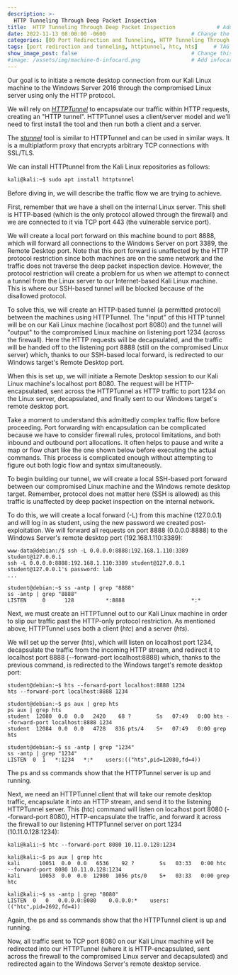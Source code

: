 ```yaml
---
description: >-
  HTTP Tunneling Through Deep Packet Inspection
title:  HTTP Tunneling Through Deep Packet Inspection             # Add title here
date: 2022-11-13 08:00:00 -0600                           # Change the date to match completion date
categories: [09 Port Redirection and Tunneling, HTTP Tunneling Through Deep Packet Inspection]                     # Change Templates to Writeup
tags: [port redirection and tunneling, httptunnel, htc, hts]     # TAG names should always be lowercase; replace template with writeup, and add relevant tags
show_image_post: false                                    # Change this to true
#image: /assets/img/machine-0-infocard.png                # Add infocard image here for post preview image
---
```


Our goal is to initiate a remote desktop connection from our Kali Linux machine to the Windows Server 2016 through the compromised Linux server using only the HTTP protocol.

We will rely on [_HTTPTunnel_](https://http-tunnel.sourceforge.net) to encapsulate our traffic within HTTP requests, creating an "HTTP tunnel". HTTPTunnel uses a client/server model and we'll need to first install the tool and then run both a client and a server.

The [_stunnel_](https://www.stunnel.org) tool is similar to HTTPTunnel and can be used in similar ways. It is a multiplatform proxy that encrypts arbitrary TCP connections with SSL/TLS.

We can install HTTPtunnel from the Kali Linux repositories as follows:

```bash
kali@kali:~$ sudo apt install httptunnel
```

Before diving in, we will describe the traffic flow we are trying to achieve.

First, remember that we have a shell on the internal Linux server. This shell is HTTP-based (which is the only protocol allowed through the firewall) and we are connected to it via TCP port 443 (the vulnerable service port).

We will create a local port forward on this machine bound to port 8888, which will forward all connections to the Windows Server on port 3389, the Remote Desktop port. Note that this port forward is unaffected by the HTTP protocol restriction since both machines are on the same network and the traffic does not traverse the deep packet inspection device. However, the protocol restriction will create a problem for us when we attempt to connect a tunnel from the Linux server to our Internet-based Kali Linux machine. This is where our SSH-based tunnel will be blocked because of the disallowed protocol.

To solve this, we will create an HTTP-based tunnel (a permitted protocol) between the machines using HTTPTunnel. The "input" of this HTTP tunnel will be on our Kali Linux machine (localhost port 8080) and the tunnel will "output" to the compromised Linux machine on listening port 1234 (across the firewall). Here the HTTP requests will be decapsulated, and the traffic will be handed off to the listening port 8888 (still on the compromised Linux server) which, thanks to our SSH-based local forward, is redirected to our Windows target's Remote Desktop port.

When this is set up, we will initiate a Remote Desktop session to our Kali Linux machine's localhost port 8080. The request will be HTTP-encapsulated, sent across the HTTPTunnel as HTTP traffic to port 1234 on the Linux server, decapsulated, and finally sent to our Windows target's remote desktop port.

Take a moment to understand this admittedly complex traffic flow before proceeding. Port forwarding with encapsulation can be complicated because we have to consider firewall rules, protocol limitations, and both inbound and outbound port allocations. It often helps to pause and write a map or flow chart like the one shown below before executing the actual commands. This process is complicated enough without attempting to figure out both logic flow and syntax simultaneously.

To begin building our tunnel, we will create a local SSH-based port forward between our compromised Linux machine and the Windows remote desktop target. Remember, protocol does not matter here (SSH is allowed) as this traffic is unaffected by deep packet inspection on the internal network.

To do this, we will create a local forward (-L) from this machine (127.0.0.1) and will log in as student, using the new password we created post-exploitation. We will forward all requests on port 8888 (0.0.0.0:8888) to the Windows Server's remote desktop port (192.168.1.110:3389):

```shell
www-data@debian:/$ ssh -L 0.0.0.0:8888:192.168.1.110:3389 student@127.0.0.1
ssh -L 0.0.0.0:8888:192.168.1.110:3389 student@127.0.0.1
student@127.0.0.1's password: lab
...

student@debian:~$ ss -antp | grep "8888"       
ss -antp | grep "8888"
LISTEN     0      128          *:8888                     *:*   
```

Next, we must create an HTTPTunnel out to our Kali Linux machine in order to slip our traffic past the HTTP-only protocol restriction. As mentioned above, HTTPTunnel uses both a client (_htc_) and a server (_hts_).

We will set up the server (hts), which will listen on localhost port 1234, decapsulate the traffic from the incoming HTTP stream, and redirect it to localhost port 8888 (--forward-port localhost:8888) which, thanks to the previous command, is redirected to the Windows target's remote desktop port:

```shell
student@debian:~$ hts --forward-port localhost:8888 1234
hts --forward-port localhost:8888 1234

student@debian:~$ ps aux | grep hts
ps aux | grep hts
student  12080  0.0  0.0   2420    68 ?        Ss   07:49   0:00 hts --forward-port localhost:8888 1234
student  12084  0.0  0.0   4728   836 pts/4    S+   07:49   0:00 grep hts

student@debian:~$ ss -antp | grep "1234"
ss -antp | grep "1234"
LISTEN  0  1   *:1234   *:*    users:(("hts",pid=12080,fd=4))
```

The ps and ss commands show that the HTTPTunnel server is up and running.

Next, we need an HTTPTunnel client that will take our remote desktop traffic, encapsulate it into an HTTP stream, and send it to the listening HTTPTunnel server. This (htc) command will listen on localhost port 8080 (--forward-port 8080), HTTP-encapsulate the traffic, and forward it across the firewall to our listening HTTPTunnel server on port 1234 (10.11.0.128:1234):

```shell
kali@kali:~$ htc --forward-port 8080 10.11.0.128:1234

kali@kali:~$ ps aux | grep htc
kali      10051  0.0  0.0   6536    92 ?        Ss   03:33   0:00 htc --forward-port 8080 10.11.0.128:1234
kali      10053  0.0  0.0  12980  1056 pts/0    S+   03:33   0:00 grep htc

kali@kali:~$ ss -antp | grep "8080"
LISTEN  0   0   0.0.0.0:8080    0.0.0.0:*    users:(("htc",pid=2692,fd=4))
```

Again, the ps and ss commands show that the HTTPTunnel client is up and running.

Now, all traffic sent to TCP port 8080 on our Kali Linux machine will be redirected into our HTTPTunnel (where it is HTTP-encapsulated, sent across the firewall to the compromised Linux server and decapsulated) and redirected again to the Windows Server's remote desktop service.
